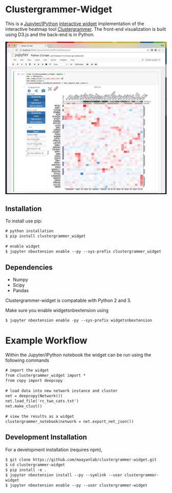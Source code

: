 Clustergrammer-Widget
===============================

This is a [Jupyter/IPython](http://jupyter.org/) [interactive widget](https://github.com/ipython/ipywidgets) implementation of the interactive heatmap tool [Clustergrammer](https://github.com/MaayanLab/clustergrammer). The front-end visualization is built using D3.js and the back-end is in Python.

![demo_screenshot](img/Jupyter_screenshot.png "demo_screenshot.png")

Installation
------------

To install use pip:

    # python installation
    $ pip install clustergrammer_widget

    # enable widget
    $ jupyter nbextension enable --py --sys-prefix clustergrammer_widget

## Dependencies
* Numpy
* Scipy
* Pandas

Clustergrammer-widget is compatable with Python 2 and 3.

Make sure you enable widgetsnbextension using

```
$ jupyter nbextension enable -py --sys-prefix widgetsnbextension
```

# Example Workflow
Within the Jupyter/IPython notebook the widget can be run using the following commands

```
# import the widget
from clustergrammer_widget import *
from copy import deepcopy

# load data into new network instance and cluster
net = deepcopy(Network())
net.load_file('rc_two_cats.txt')
net.make_clust()

# view the results as a widget
clustergrammer_notebook(network = net.export_net_json())
```

Development Installation
------------------------
For a development installation (requires npm),

    $ git clone https://github.com/maayanlab/clustergrammer-widget.git
    $ cd clustergrammer-widget
    $ pip install -e .
    $ jupyter nbextension install --py --symlink --user clustergrammer-widget
    $ jupyter nbextension enable --py --user clustergrammer-widget
